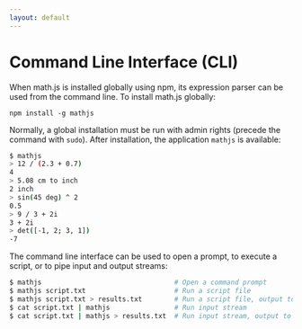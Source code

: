 ```yaml
---
layout: default
---
```


# Command Line Interface (CLI)

When math.js is installed globally using npm, its expression parser can be used
from the command line. To install math.js globally:

    npm install -g mathjs

Normally, a global installation must be run with admin rights (precede the
command with `sudo`). After installation, the application `mathjs` is available:

```sh
$ mathjs
> 12 / (2.3 + 0.7)
4
> 5.08 cm to inch
2 inch
> sin(45 deg) ^ 2
0.5
> 9 / 3 + 2i
3 + 2i
> det([-1, 2; 3, 1])
-7
```

The command line interface can be used to open a prompt, to execute a script,
or to pipe input and output streams:

```sh
$ mathjs                                 # Open a command prompt
$ mathjs script.txt                      # Run a script file
$ mathjs script.txt > results.txt        # Run a script file, output to file
$ cat script.txt | mathjs                # Run input stream
$ cat script.txt | mathjs > results.txt  # Run input stream, output to file
```
